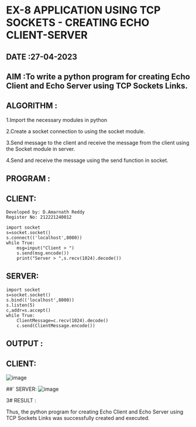 # EX-8 APPLICATION USING TCP SOCKETS - CREATING ECHO CLIENT-SERVER

## DATE :27-04-2023

## AIM :To write a python program for creating Echo Client and Echo Server using TCP Sockets Links.


## ALGORITHM :
1.Import the necessary modules in python

2.Create a socket connection to using the socket module.

3.Send message to the client and receive the message from the client using the Socket module in server.

4.Send and receive the message using the send function in socket.

## PROGRAM :
## CLIENT:
```
Developed by: D.Amarnath Reddy
Register No: 212221240012
```
~~~
import socket
s=socket.socket()
s.connect(('localhost',8000))
while True:
    msg=input("Client > ")
    s.send(msg.encode())
    print("Server > ",s.recv(1024).decode())
~~~
## SERVER:
~~~
import socket
s=socket.socket()
s.bind(('localhost',8000))
s.listen(5)
c,addr=s.accept()
while True:
    ClientMessage=c.recv(1024).decode()
    c.send(ClientMessage.encode())
~~~

## OUTPUT :
## CLIENT:
![image](https://github.com/NAGINENIROHITH/EX-8/assets/118344049/36aba797-badd-46a0-be3e-f1b63d7dc5fc)

##` SERVER:
![image](https://github.com/NAGINENIROHITH/EX-8/assets/118344049/c1c0a831-0e0e-4553-8f2f-8826750bd6c6)


3# RESULT :

Thus, the python program for creating Echo Client and Echo Server using TCP Sockets Links was successfully created and executed.

